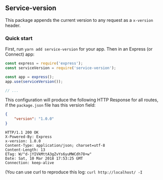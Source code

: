 ## Service-version
This package appends the current version to any request as a `x-version` header.

### Quick start
First, run `yarn add service-version` for your app. Then in an Express (or Connect) app:
```javascript
const express = require('express');
const serviceVersion = require('service-version');

const app = express();
app.use(serviceVersion());

// ...
```

This configuration will produce the following HTTP Response for all routes, if the `package.json` file has this version field:
```json
{
    "version": "1.0.0"
}
```
```
HTTP/1.1 200 OK
X-Powered-By: Express
x-version: 1.0.0
Content-Type: application/json; charset=utf-8
Content-Length: 13
ETag: W/"d-jYIVkMttA3gZvYs6yuMWCdh78+w"
Date: Sat, 10 Mar 2018 17:53:25 GMT
Connection: keep-alive
```
(You can use curl to reproduce this log: `curl http://localhost/ -I`